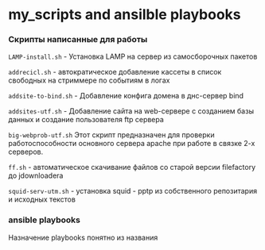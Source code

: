 # my_scripts and ansilble playbooks
### Скрипты написанные для работы

`LAMP-install.sh` - Установка LAMP на сервер из самосборочных пакетов

`addrecicl.sh` - автократическое добавление кассеты в список свободных на стриммере по событиям в логах

`addsite-to-bind.sh` - Добавление конфига домена в днс-сервер bind

`addsites-utf.sh` - Добавление сайта на web-сервере с созданием базы данных и создание пользователя ftp сервера

`big-webprob-utf.sh` Этот скрипт предназначен для проверки работоспособности основного сервера apache при работе в связке 2-х серверов.

`ff.sh` - автоматическое скачивание файлов со старой версии filefactory до jdownloaderа

`squid-serv-utm.sh` - установка squid - pptp из собственного репозитария и исходных текстов

### ansible playbooks

Назначение playbooks понятно из названия

